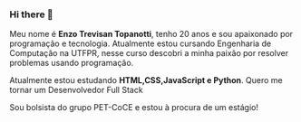 ### Hi there 👋

Meu nome é **Enzo Trevisan Topanotti**, tenho 20 anos e sou apaixonado por programação e tecnologia. Atualmente estou cursando Engenharia de Computação na UTFPR, nesse curso descobri a minha paixão por resolver problemas usando programação.

Atualmente estou estudando **HTML,CSS,JavaScript e Python**. Quero me tornar um Desenvolvedor Full Stack

Sou bolsista do grupo PET-CoCE e estou à procura de um estágio!
